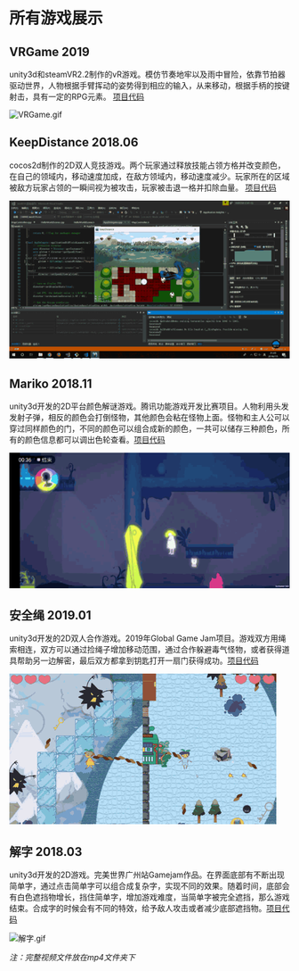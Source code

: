 # 所有游戏展示

## VRGame 2019
unity3d和steamVR2.2制作的vR游戏。模仿节奏地牢以及雨中冒险，依靠节拍器驱动世界，人物根据手臂挥动的姿势得到相应的输入，从来移动，根据手柄的按键射击，具有一定的RPG元素。
[项目代码](https://github.com/kotomineshiki/RebellionRobert/tree/master/RRR)

![VRGame.gif](gif/VRGame.gif)

## KeepDistance 2018.06
cocos2d制作的2D双人竞技游戏。两个玩家通过释放技能占领方格并改变颜色，在自己的领域内，移动速度加成，在敌方领域内，移动速度减少。玩家所在的区域被敌方玩家占领的一瞬间视为被攻击，玩家被击退一格并扣除血量。
[项目代码](https://github.com/yaoxh6/cocosFinal)

![keepDistance.gif](gif/keepDistance.gif)

## Mariko 2018.11
unity3d开发的2D平台颜色解谜游戏。腾讯功能游戏开发比赛项目。人物利用头发发射子弹，相反的颜色会打倒怪物，其他颜色会粘在怪物上面。怪物和主人公可以穿过同样颜色的门，不同的颜色可以组合成新的颜色，一共可以储存三种颜色，所有的颜色信息都可以调出色轮查看。[项目代码](Github：https://github.com/spatulaG/NOTserious)

![Mariko.gif](gif/Mariko.gif)

## 安全绳 2019.01
unity3d开发的2D双人合作游戏。2019年Global Game Jam项目。游戏双方用绳索相连，双方可以通过捡绳子增加移动范围，通过合作躲避毒气怪物，或者获得道具帮助另一边解密，最后双方都拿到钥匙打开一扇门获得成功。[项目代码](https://github.com/kotomineshiki/2019GGJ。)

![安全绳.gif](gif/安全绳.gif)

## 解字 2018.03

unity3d开发的2D游戏。完美世界广州站Gamejam作品。在界面底部有不断出现简单字，通过点击简单字可以组合成复杂字，实现不同的效果。随着时间，底部会有白色遮挡物增长，挡住简单字，增加游戏难度，当简单字被完全遮挡，那么游戏结束。合成字的时候会有不同的特效，给予敌人攻击或者减少底部遮挡物。[项目代码](https://github.com/DaddyTrap/JieZi)

![解字.gif](gif/解字.gif)

*注：完整视频文件放在mp4文件夹下*
